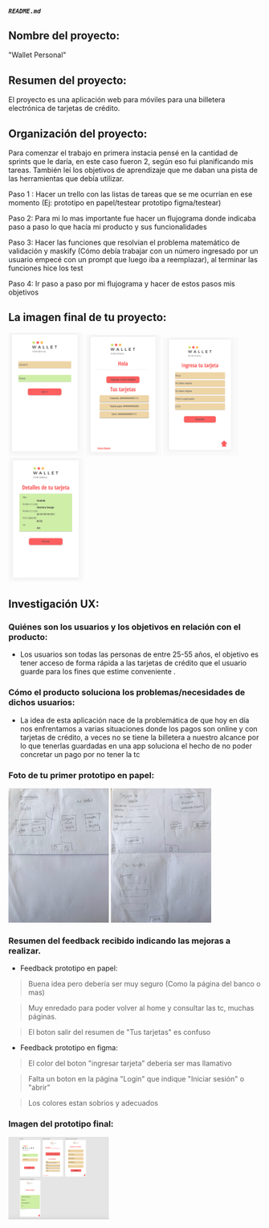 ##### `README.md`


## Nombre del proyecto: 
 "Wallet Personal"
## Resumen del  proyecto:
El proyecto es una aplicación web para móviles para una billetera electrónica de tarjetas de crédito.
## Organización del proyecto:
Para comenzar el trabajo en primera instacia pensé en la cantidad de sprints que le daría, en este caso fueron 2, según eso fui planificando mis tareas. También leí los objetivos de aprendizaje que me daban una pista de las herramientas que debía utilizar.

Paso 1 : Hacer un trello con las listas de tareas que se me ocurrían en ese momento (Ej: prototipo en papel/testear prototipo figma/testear)

Paso 2: Para mi lo mas importante fue hacer un flujograma donde indicaba paso a paso lo que hacía mi producto y sus funcionalidades 

Paso 3: Hacer las funciones que resolvian el problema matemático de validación y maskify (Cómo debía trabajar con un número ingresado por un usuario empecé con un prompt que luego iba a reemplazar), al terminar las funciones hice los test

Paso 4: Ir paso a paso por mi flujograma y hacer de estos pasos mis objetivos

## La imagen final de tu proyecto:
<img src="imagenes_prototipo/Imagen_proyectofinal1.png" alt="Img Proyecto final" width="150"/>
<img src="imagenes_prototipo/Imagen_proyectofinal2.png" alt="Img Proyecto final" width="150"/>
<img src="imagenes_prototipo/Imagen_proyectofinal3.png" alt="Img Proyecto final" width="150"/>
<img src="imagenes_prototipo/Imagen_proyectofinal4.png" alt="Img Proyecto final" width="150"/>

## Investigación UX:

### Quiénes son los usuarios y los objetivos en relación con el producto:
* Los usuarios son todas las personas de entre 25-55 años, el objetivo es tener acceso de forma rápida a las tarjetas de crédito que el usuario guarde para los fines que estime conveniente .

### Cómo el producto soluciona los problemas/necesidades de dichos usuarios:
* La idea de esta aplicación nace de la problemática de que hoy en día nos enfrentamos a varias situaciones donde los pagos son online y con tarjetas de crédito, a veces no se tiene la billetera a nuestro alcance por lo que tenerlas guardadas en una app soluciona el hecho de no poder concretar un pago por no tener la tc
### Foto de tu primer prototipo en papel:
<img src="imagenes_prototipo/Prototipo_papel1.jpg" alt="Prototipo en papel" width="200"/>
<img src="imagenes_prototipo/Prototipo_papel2.jpg" alt="Prototipo en papel" width="200"/>

### Resumen del feedback recibido indicando las mejoras a realizar.
* Feedback  prototipo en papel:

> Buena idea pero debería ser muy seguro (Como la página del banco o mas)

> Muy enredado para poder volver al home y consultar las tc, muchas páginas.

> El boton salir del resumen de "Tus tarjetas" es confuso
* Feedback prototipo en figma:

> El color del boton "ingresar tarjeta" deberia ser mas llamativo 

> Falta un boton en la página "Login" que indique "Iniciar sesión" o "abrir"

> Los colores estan sobrios y adecuados

### Imagen del prototipo final:

<img src="imagenes_prototipo/Prototipo_final.png" alt="Prototipo final" width="200"/>
  

